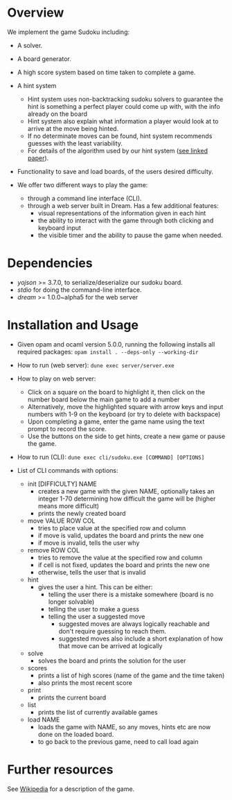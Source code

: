 # Overview

We implement the game Sudoku including:

   - A solver. 

   - A board generator.  

   - A high score system based on time taken to complete a game.  

   - A hint system    
      - Hint system uses non-backtracking sudoku solvers to guarantee the hint is something a perfect player could come up with, with the info already on the board  
      - Hint system also explain what information a player would look at to arrive at the move being hinted.  
      - If no determinate moves can be found, hint system recommends guesses with the least variability. 
      - For details of the algorithm used by our hint system ([see linked paper](https://www.ams.org/notices/200904/rtx090400460p.pdf)).  

   - Functionality to save and load boards, of the users desired difficulty.

   - We offer two different ways to play the game:
		- through a command line interface (CLI).
		- through a web server built in Dream. Has a few additional features:
			- visual representations of the information given in each hint
			- the ability to interact with the game through both clicking and keyboard input
			- the visible timer and the ability to pause the game when needed.



# Dependencies

   - _yojson_ >= 3.7.0, to serialize/deserialize our sudoku board. 
   - _stdio_ for doing the command-line interface.
   - _dream_ >= 1.0.0~alpha5 for the web server

# Installation and Usage

   - Given opam and ocaml version 5.0.0, running the following installs all required packages:
	```opam install . --deps-only --working-dir```

   - How to run (web server):
	```dune exec server/server.exe```

   - How to play on web server:
		- Click on a square on the board to highlight it, then click on the number board below the main game to add a number
		- Alternatively, move the highlighted square with arrow keys and input numbers with 1-9 on the keyboard (or try to delete with backspace)
		- Upon completing a game, enter the game name using the text prompt to record the score.
		- Use the buttons on the side to get hints, create a new game or pause the game.
	
   - How to run (CLI):
	```dune exec cli/sudoku.exe [COMMAND] [OPTIONS]```
	
   - List of CLI commands with options:
		- init [DIFFICULTY] NAME
			- creates a new game with the given NAME, optionally takes an integer 1-70 determining how difficult the game will be (higher means more difficult)
			- prints the newly created board
		- move VALUE ROW COL
			- tries to place value at the specified row and column
			- if move is valid, updates the board and prints the new one
			- if move is invalid, tells the user why
		- remove ROW COL
			- tries to remove the value at the specified row and column
			- if cell is not fixed, updates the board and prints the new one
			- otherwise, tells the user that is invalid
		- hint
			- gives the user a hint. This can be either:
				- telling the user there is a mistake somewhere (board is no longer solvable)
				- telling the user to make a guess
				- telling the user a suggested move
					- suggested moves are always logically reachable and don't require guessing to reach them. 
					- suggested moves also include a short explanation of how that move can be arrived at logically
		- solve
			- solves the board and prints the solution for the user
		- scores
			- prints a list of high scores (name of the game and the time taken)
			- also prints the most recent score
		- print
			- prints the current board
		- list
			- prints the list of currently available games
		- load NAME
			- loads the game with NAME, so any moves, hints etc are now done on the loaded board.
			- to go back to the previous game, need to call load again

# Further resources
   See [Wikipedia](https://en.wikipedia.org/wiki/Sudoku) for a description of the game.
